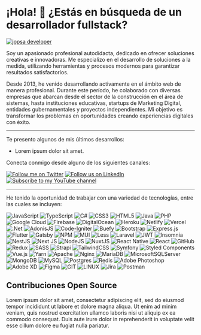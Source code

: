 # ¡Hola! 👋 ¿Estás en búsqueda de un desarrollador fullstack?

[![jopsa developer](https://strapi.jopsa.me/public/banner-github.png)](https://jopsa.me/)

Soy un apasionado profesional autodidacta, dedicado en ofrecer soluciones creativas e innovadoras. Me especializo en el desarrollo de soluciones a la medida, utilizando herramientas y procesos modernos para garantizar resultados satisfactorios.

Desde 2013, he venido desarrollando activamente en el ámbito web de manera profesional. Durante este período, he colaborado con diversas empresas que abarcan desde el sector de la construcción en el área de sistemas, hasta instituciones educativas, startups de Marketing Digital, entidades gubernamentales y proyectos independientes. Mi objetivo es transformar los problemas en oportunidades creando experiencias digitales con éxito.

---

Te presento algunos de mis últimos desarrollos:

- Lorem ipsum dolor sit amet.

Conecta conmigo desde alguno de los siguientes canales:

[![Follow me on Twitter](https://img.shields.io/badge/Twitter-bae6fd?style=for-the-badge&logo=twitter&logoColor=16171a)](https://twitter.com/jpsaurina) [![Follow us on LinkedIn](https://img.shields.io/badge/LinkedIn-bae6fd?style=for-the-badge&logo=linkedin&logoColor=16171a)](https://linkedin.com/in/jsaurina) [![Subscribe to my YouTube channel](https://img.shields.io/badge/YouTube-bae6fd?style=for-the-badge&logo=youtube&logoColor=16171a)](https://www.youtube.com/channel/UCYGG9ydWB1kUp1mHBx2xmsA)

---

He tenido la oportunidad de trabajar con una variedad de tecnologías, entre las cuales se incluyen:

![JavaScript](https://img.shields.io/badge/javascript-%23323330.svg?logo=javascript&logoColor=%23F7DF1E) ![TypeScript](https://img.shields.io/badge/typescript-%23007ACC.svg?logo=typescript&logoColor=white) ![C#](https://img.shields.io/badge/c%23-%23239120.svg?logo=c-sharp&logoColor=white) ![CSS3](https://img.shields.io/badge/css3-%231572B6.svg?logo=css3&logoColor=white) ![HTML5](https://img.shields.io/badge/html5-%23E34F26.svg?logo=html5&logoColor=white) ![Java](https://img.shields.io/badge/java-%23ED8B00.svg?logo=java&logoColor=white) ![PHP](https://img.shields.io/badge/php-%23777BB4.svg?logo=php&logoColor=white) ![Google Cloud](https://img.shields.io/badge/Google%20Cloud-%234285F4.svg?logo=google-cloud&logoColor=white) ![Firebase](https://img.shields.io/badge/firebase-%23039BE5.svg?logo=firebase) ![DigitalOcean](https://img.shields.io/badge/DigitalOcean-%230167ff.svg?logo=digitalOcean&logoColor=white) ![Heroku](https://img.shields.io/badge/heroku-%23430098.svg?logo=heroku&logoColor=white) ![Netlify](https://img.shields.io/badge/netlify-%23000000.svg?logo=netlify&logoColor=#00C7B7) ![Vercel](https://img.shields.io/badge/vercel-%23000000.svg?logo=vercel&logoColor=white) ![.Net](https://img.shields.io/badge/.NET-5C2D91?logo=.net&logoColor=white) ![AdonisJS](https://img.shields.io/badge/adonisjs-%23220052.svg?logo=adonisjs&logoColor=white) ![Code-Igniter](https://img.shields.io/badge/CodeIgniter-%23EF4223.svg?logo=codeIgniter&logoColor=white) ![Buefy](https://img.shields.io/badge/Buefy-7957D5?logo=buefy&logoColor=48289E) ![Bootstrap](https://img.shields.io/badge/bootstrap-%23563D7C.svg?logo=bootstrap&logoColor=white) ![Express.js](https://img.shields.io/badge/express.js-%23404d59.svg?logo=express&logoColor=%2361DAFB) ![Flutter](https://img.shields.io/badge/Flutter-%2302569B.svg?logo=Flutter&logoColor=white) ![Gatsby](https://img.shields.io/badge/Gatsby-%23663399.svg?logo=gatsby&logoColor=white) ![NPM](https://img.shields.io/badge/NPM-%23000000.svg?logo=npm&logoColor=white) ![MUI](https://img.shields.io/badge/MUI-%230081CB.svg?logo=material-ui&logoColor=white) ![Less](https://img.shields.io/badge/less-2B4C80?logo=less&logoColor=white) ![Laravel](https://img.shields.io/badge/laravel-%23FF2D20.svg?logo=laravel&logoColor=white) ![JWT](https://img.shields.io/badge/JWT-black?logo=JSON%20web%20tokens) ![Insomnia](https://img.shields.io/badge/Insomnia-black?logo=insomnia&logoColor=5849BE) ![NestJS](https://img.shields.io/badge/nestjs-%23E0234E.svg?logo=nestjs&logoColor=white) ![Next JS](https://img.shields.io/badge/Next-black?logo=next.js&logoColor=white) ![NodeJS](https://img.shields.io/badge/node.js-6DA55F?logo=node.js&logoColor=white) ![NuxtJS](https://img.shields.io/badge/Nuxt-black?logo=nuxt.js&logoColor=white) ![React Native](https://img.shields.io/badge/react_native-%2320232a.svg?logo=react&logoColor=%2361DAFB) ![React](https://img.shields.io/badge/react-%2320232a.svg?logo=react&logoColor=%2361DAFB) ![GitHub](https://img.shields.io/badge/GitHub-%23121011.svg?logo=github&logoColor=white) ![Redux](https://img.shields.io/badge/redux-%23593d88.svg?logo=redux&logoColor=white) ![SASS](https://img.shields.io/badge/SASS-hotpink.svg?logo=SASS&logoColor=white) ![Strapi](https://img.shields.io/badge/strapi-%232E7EEA.svg?logo=strapi&logoColor=white) ![TailwindCSS](https://img.shields.io/badge/tailwindcss-%2338B2AC.svg?logo=tailwind-css&logoColor=white) ![Symfony](https://img.shields.io/badge/symfony-%23000000.svg?logo=symfony&logoColor=white) ![Styled Components](https://img.shields.io/badge/styled--components-DB7093?logo=styled-components&logoColor=white) ![Vue.js](https://img.shields.io/badge/vuejs-%2335495e.svg?logo=vuedotjs&logoColor=%234FC08D) ![Yarn](https://img.shields.io/badge/yarn-%232C8EBB.svg?logo=yarn&logoColor=white) ![Apache](https://img.shields.io/badge/apache-%23D42029.svg?logo=apache&logoColor=white) ![Nginx](https://img.shields.io/badge/nginx-%23009639.svg?logo=nginx&logoColor=white) ![MariaDB](https://img.shields.io/badge/MariaDB-003545?logo=mariadb&logoColor=white) ![MicrosoftSQLServer](https://img.shields.io/badge/Microsoft%20SQL%20Sever-CC2927?logo=microsoft%20sql%20server&logoColor=white) ![MongoDB](https://img.shields.io/badge/MongoDB-%234ea94b.svg?logo=mongodb&logoColor=white) ![MySQL](https://img.shields.io/badge/mysql-%2300f.svg?logo=mysql&logoColor=white) ![Postgres](https://img.shields.io/badge/postgres-%23316192.svg?logo=postgresql&logoColor=white) ![Redis](https://img.shields.io/badge/redis-%23DD0031.svg?logo=redis&logoColor=white) ![Adobe Photoshop](https://img.shields.io/badge/adobephotoshop-%2331A8FF.svg?logo=adobephotoshop&logoColor=white) ![Adobe XD](https://img.shields.io/badge/Adobe%20XD-470137?logo=Adobe%20XD&logoColor=#FF61F6) ![Figma](https://img.shields.io/badge/figma-%23F24E1E.svg?logo=figma&logoColor=white) ![GIT](https://img.shields.io/badge/Git-fc6d26?logo=git&logoColor=white) ![LINUX](https://img.shields.io/badge/Linux-FCC624?logo=linux&logoColor=black) ![Jira](https://img.shields.io/badge/jira-%230A0FFF.svg?logo=jira&logoColor=white) ![Postman](https://img.shields.io/badge/Postman-FF6C37?logo=postman&logoColor=white)

## Contribuciones Open Source

Lorem ipsum dolor sit amet, consectetur adipiscing elit, sed do eiusmod tempor incididunt ut labore et dolore magna aliqua. Ut enim ad minim veniam, quis nostrud exercitation ullamco laboris nisi ut aliquip ex ea commodo consequat. Duis aute irure dolor in reprehenderit in voluptate velit esse cillum dolore eu fugiat nulla pariatur.
